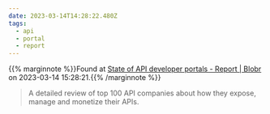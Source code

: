 ```yaml
---
date: 2023-03-14T14:28:22.480Z
tags:
  - api
  - portal
  - report
---
```

{{% marginnote %}}Found at [State of API developer portals - Report | Blobr](https://www.blobr.io/report-state-of-api-developer-portals/introduction) on 2023-03-14 15:28:21.{{% /marginnote %}}

> A detailed review of top 100 API companies about how they expose, manage and monetize their APIs.

